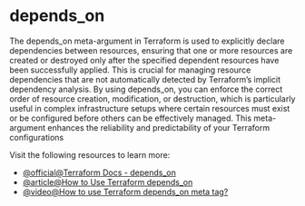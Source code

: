 # depends_on

The depends_on meta-argument in Terraform is used to explicitly declare dependencies between resources, ensuring that one or more resources are created or destroyed only after the specified dependent resources have been successfully applied. This is crucial for managing resource dependencies that are not automatically detected by Terraform’s implicit dependency analysis. By using depends_on, you can enforce the correct order of resource creation, modification, or destruction, which is particularly useful in complex infrastructure setups where certain resources must exist or be configured before others can be effectively managed. This meta-argument enhances the reliability and predictability of your Terraform configurations

Visit the following resources to learn more:

- [@official@Terraform Docs - depends_on](https://developer.hashicorp.com/terraform/language/meta-arguments/depends_on)
- [@article@How to Use Terraform depends_on](https://spacelift.io/blog/terraform-depends-on)
- [@video@How to use Terraform depends_on meta tag?](https://www.youtube.com/watch?v=v0Qt-ltvmXU)
